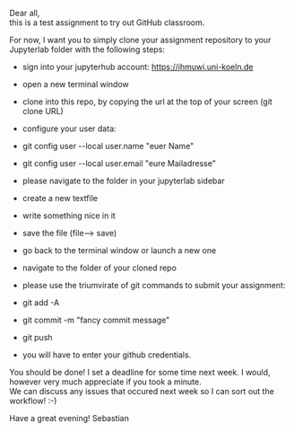 Dear all,  
this is a test assignment to try out GitHub classroom.  
  
For now, I want you to simply clone your assignment repository to your Jupyterlab folder with the following steps:
  
* sign into your jupyterhub account: https://jhmuwi.uni-koeln.de  
* open a new terminal window  
* clone into this repo, by copying the url at the top of your screen (git clone URL)
* configure your user data:
* git config user --local user.name "euer Name"
* git config user --local user.email "eure Mailadresse"
* please navigate to the folder in your jupyterlab sidebar
* create a new textfile
* write something nice in it
* save the file (file--> save)
* go back to the terminal window or launch a new one
* navigate to the folder of your cloned repo
  
* please use the triumvirate of git commands to submit your assignment:
* git add -A
* git commit -m "fancy commit message"
* git push
* you will have to enter your github credentials. 
  
You should be done! I set a deadline for some time next week. I would, however very much appreciate if you took a minute.  
We can discuss any issues that occured next week so I can sort out the workflow! :-)

Have a great evening!
Sebastian
